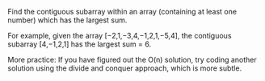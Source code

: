 Find the contiguous subarray within an array (containing at least one number) which has the largest sum.

For example, given the array [−2,1,−3,4,−1,2,1,−5,4],
the contiguous subarray [4,−1,2,1] has the largest sum = 6.

More practice:
If you have figured out the O(n) solution, try coding another solution using the divide and conquer approach, which is more subtle.
